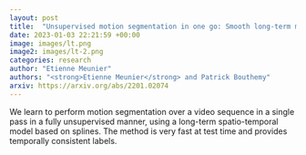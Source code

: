 ```yaml
---
layout: post
title:  "Unsupervised motion segmentation in one go: Smooth long-term model over a video"
date: 2023-01-03 22:21:59 +00:00
image: images/lt.png
image2: images/lt-2.png
categories: research
author: "Etienne Meunier"
authors: "<strong>Etienne Meunier</strong> and Patrick Bouthemy"
arxiv: https://arxiv.org/abs/2201.02074
---
```

We learn to perform motion segmentation over a video sequence in a single pass in a fully unsupervised manner, using a long-term spatio-temporal model based on splines. The method is very fast at test time and provides temporally consistent labels.
